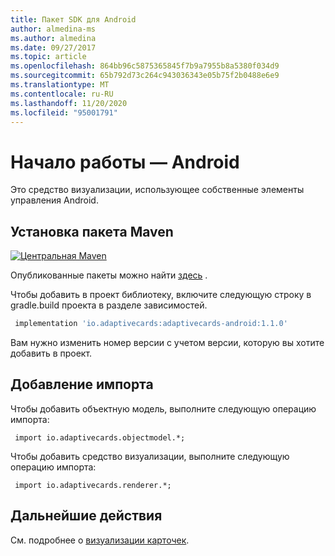 ```yaml
---
title: Пакет SDK для Android
author: almedina-ms
ms.author: almedina
ms.date: 09/27/2017
ms.topic: article
ms.openlocfilehash: 864bb96c5875365845f7b9a7955b8a5380f034d9
ms.sourcegitcommit: 65b792d73c264c943036343e05b75f2b0488e6e9
ms.translationtype: MT
ms.contentlocale: ru-RU
ms.lasthandoff: 11/20/2020
ms.locfileid: "95001791"
---
```

# <a name="getting-started---android"></a>Начало работы — Android

Это средство визуализации, использующее собственные элементы управления Android.

## <a name="install-maven-package"></a>Установка пакета Maven

[![Центральная Maven](https://img.shields.io/maven-central/v/io.adaptivecards/adaptivecards-android.svg)](https://search.maven.org/#search%7Cga%7C1%7Ca%3A%22adaptivecards-android%22)

Опубликованные пакеты можно найти [здесь](https://search.maven.org/artifact/io.adaptivecards/adaptivecards-android) .

Чтобы добавить в проект библиотеку, включите следующую строку в gradle.build проекта в разделе зависимостей.

```build.gradle
 implementation 'io.adaptivecards:adaptivecards-android:1.1.0'
```
Вам нужно изменить номер версии с учетом версии, которую вы хотите добавить в проект.

## <a name="add-import"></a>Добавление импорта

Чтобы добавить объектную модель, выполните следующую операцию импорта:

```
 import io.adaptivecards.objectmodel.*;
```

Чтобы добавить средство визуализации, выполните следующую операцию импорта:

```
 import io.adaptivecards.renderer.*;
```

## <a name="next-steps"></a>Дальнейшие действия

См. подробнее о [визуализации карточек](render-a-card.md).

